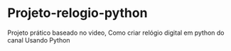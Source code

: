 # Projeto-relogio-python
Projeto prático baseado no video, Como criar relógio digital em python do canal Usando Python
